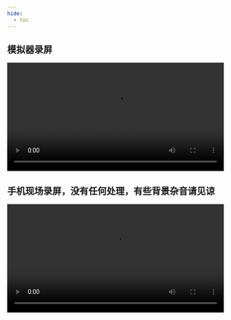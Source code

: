 ```yaml
---
hide:
  - toc
---
```


## 模拟器录屏

<video src="https://img-cloud.zbds.top/zbds/20240722_pc.mp4" width="100%" height="auto" controls>
  您的浏览器不支持 HTML5 视频播放。
</video>

## 手机现场录屏，没有任何处理，有些背景杂音请见谅

<video src="https://img-cloud.zbds.top/zbds/20240722_tv.mp4" width="100%" height="auto" controls>
  您的浏览器不支持 HTML5 视频播放。
</video>